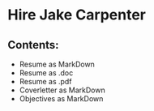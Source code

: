 Hire Jake Carpenter
===================

Contents:
---------
* Resume as MarkDown
* Resume as .doc
* Resume as .pdf
* Coverletter as MarkDown
* Objectives as MarkDown


